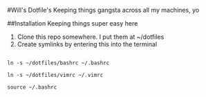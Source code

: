 #Will's Dotfile's
Keeping things gangsta across all my machines, yo

##Installation
Keeping things super easy here

1. Clone this repo somewhere. I put them at ~/dotfiles
2. Create symlinks by entering this into the terminal
<code>
ln -s ~/dotfiles/bashrc ~/.bashrc
</code>
<code>
ln -s ~/dotfiles/vimrc ~/.vimrc
</code>
<code>
source ~/.bashrc
</code>

